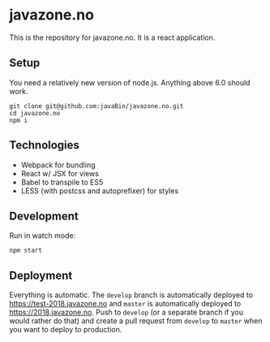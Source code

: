 # javazone.no

This is the repository for javazone.no. It is a react application.

## Setup

You need a relatively new version of node.js. Anything above 6.0 should work.

    git clone git@github.com:javaBin/javazone.no.git
    cd javazone.no
    npm i
    
## Technologies

- Webpack for bundling
- React w/ JSX for views
- Babel to transpile to ES5
- LESS (with postcss and autoprefixer) for styles
    

## Development

Run in watch mode:

    npm start
    
## Deployment

Everything is automatic. The `develop` branch is automatically deployed to https://test-2018.javazone.no
and `master` is automatically deployed to https://2018.javazone.no. Push to `develop` (or a separate
branch if you would rather do that) and create a pull request from `develop` to `master` when you want
to deploy to production.
